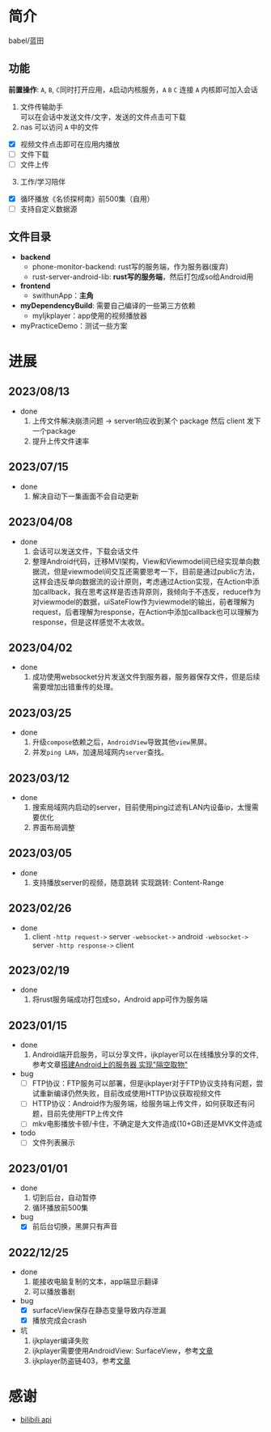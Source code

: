 # 简介
babel/蓝田
## 功能

**前置操作**:  `A`, `B`, `C`同时打开应用，`A`启动内核服务，`A` `B` `C` 连接 `A` 内核即可加入会话
1. 文件传输助手  
  可以在会话中发送文件/文字，发送的文件点击可下载
2. nas
  可以访问 `A` 中的文件  
  - [x] 视频文件点击即可在应用内播放
  - [ ] 文件下载
  - [ ] 文件上传
3. 工作/学习陪伴
  - [x] 循环播放《名侦探柯南》前500集（自用）
  - [ ] 支持自定义数据源

## 文件目录
- **backend**
  - phone-monitor-backend: rust写的服务端，作为服务器(废弃)
  - rust-server-android-lib: **rust写的服务端**，然后打包成so给Android用
- **frontend**
  - swithunApp：**主角**
- **myDependencyBuild**: 需要自己编译的一些第三方依赖
  - myIjkplayer：app使用的视频播放器
- myPracticeDemo：测试一些方案

# 进展

## 2023/08/13
- done
  1. 上传文件解决崩溃问题 -> server响应收到某个 package 然后 client 发下一个package
  2. 提升上传文件速率

## 2023/07/15
- done
  1. 解决自动下一集画面不会自动更新

## 2023/04/08
- done
  1. 会话可以发送文件，下载会话文件
  2. 整理Android代码，迁移MVI架构，View和Viewmodel间已经实现单向数据流，但是viewmodel间交互还需要思考一下，目前是通过public方法，这样会违反单向数据流的设计原则，考虑通过Action实现，在Action中添加callback，我在思考这样是否违背原则，我倾向于不违反，reduce作为对viewmodel的数据，uiSateFlow作为viewmodel的输出，前者理解为request，后者理解为response，在Action中添加callback也可以理解为response，但是这样感觉不太收敛。

## 2023/04/02
- done
  1. 成功使用websocket分片发送文件到服务器，服务器保存文件，但是后续需要增加出错重传的处理。

## 2023/03/25
- done
  1. 升级`compose`依赖之后，`AndroidView`导致其他`view`黑屏。
  2. 并发`ping LAN`，加速局域网内`server`查找。

## 2023/03/12
- done
  1. 搜索局域网内启动的server，目前使用ping过滤有LAN内设备ip，太慢需要优化
  2. 界面布局调整

## 2023/03/05
- done
  1. 支持播放server的视频，随意跳转
     实现跳转: Content-Range

## 2023/02/26
- done
  1. client `-http request->` server `-websocket->` android `-websocket->` server `-http response->` client

## 2023/02/19
- done
  1. 将rust服务端成功打包成so，Android app可作为服务端

## 2023/01/15
- done
  1. Android端开启服务，可以分享文件，ijkplayer可以在线播放分享的文件, 参考文章[搭建Android上的服务器 实现"隔空取物"](https://juejin.cn/post/6844903551408291848)
- bug
  - [ ] FTP协议：FTP服务可以部署，但是ijkplayer对于FTP协议支持有问题，尝试重新编译仍然失败，目前改成使用HTTP协议获取视频文件
  - [ ] HTTP协议：Android作为服务端，给服务端上传文件，如何获取还有问题，目前先使用FTP上传文件
  - [ ] mkv电影播放卡顿/卡住，不确定是大文件造成(10+GB)还是MVK文件造成
- todo
  - [ ] 文件列表展示

## 2023/01/01
- done
  1. 切到后台，自动暂停
  2. 循环播放前500集
- bug
  - [x] 前后台切换，黑屏只有声音

## 2022/12/25
- done
  1. 能接收电脑复制的文本，app端显示翻译
  2. 可以播放番剧
- bug
  - [x] surfaceView保存在静态变量导致内存泄漏
  - [x] 播放完成会crash
- 坑
  1. ijkplayer编译失败
  2. ijkplayer需要使用AndroidView: SurfaceView，参考[文章](https://www.jianshu.com/p/5aa224d1ec83)
  3. ijkplayer防盗链403，参考[文章](https://blog.csdn.net/xiaoduzi1991/article/details/121968386)

# 感谢
- [bilibili api](https://github.com/SocialSisterYi/bilibili-API-collect/tree/master/login/login_action)
